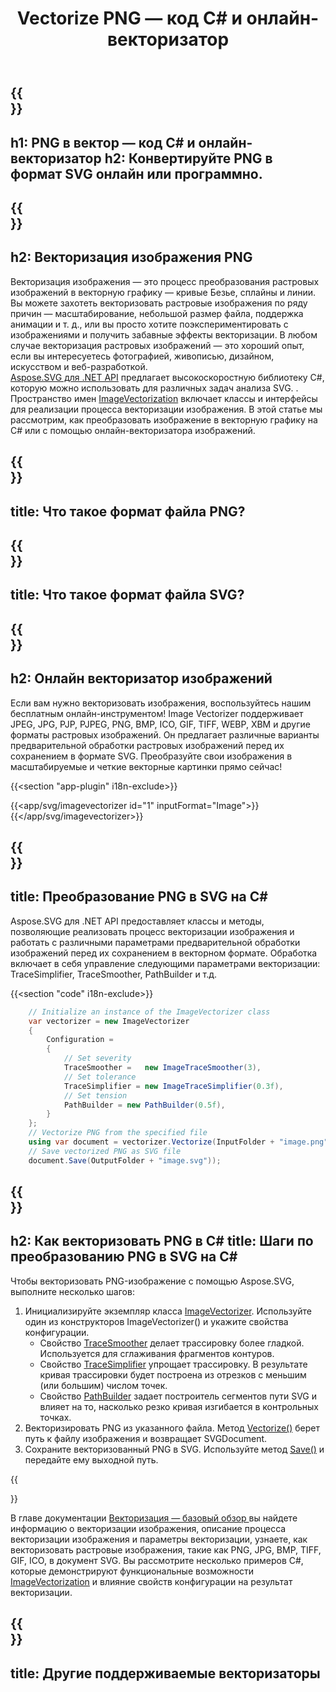 ﻿---
translation: true
template: /templates/_template-vectorization-child.md
title: Vectorize PNG — код C# и онлайн-векторизатор
description: Преобразование PNG в SVG на C#. Векторизуйте PNG и получите все преимущества векторной графики. Попробуйте онлайн векторизатор изображений бесплатно!
url: /net/vectorization/png-to-svg/
family: svg
platformtag: net
feature: vectorization
informat: PNG
outformat: SVG
---

{{<section banner>}}
---
h1: PNG в вектор — код C# и онлайн-векторизатор
h2: Конвертируйте PNG в формат SVG онлайн или программно.
---

{{<section overview>}}
---
h2: Векторизация изображения PNG
---

Векторизация изображения — это процесс преобразования растровых изображений в векторную графику — кривые Безье, сплайны и линии. Вы можете захотеть векторизовать растровые изображения по ряду причин — масштабирование, небольшой размер файла, поддержка анимации и т. д., или вы просто хотите поэкспериментировать с изображениями и получить забавные эффекты векторизации. В любом случае векторизация растровых изображений — это хороший опыт, если вы интересуетесь фотографией, живописью, дизайном, искусством и веб-разработкой.<br>
[Aspose.SVG для .NET API](https://products.aspose.com/svg/{{lang.url-fragment}}net/) предлагает высокоскоростную библиотеку C#, которую можно использовать для различных задач анализа SVG. . Пространство имен [ImageVectorization](https://reference.aspose.com/svg/net/aspose.svg.imagevectorization/) включает классы и интерфейсы для реализации процесса векторизации изображения. В этой статье мы рассмотрим, как преобразовать изображение в векторную графику на C# или с помощью онлайн-векторизатора изображений.

{{<section input-file>}}
---
title: Что такое формат файла PNG?
---

{{<section output-file>}}
---
title: Что такое формат файла SVG?
---

{{<section plagin-text>}}
---
h2: Онлайн векторизатор изображений
---

Если вам нужно векторизовать изображения, воспользуйтесь нашим бесплатным онлайн-инструментом! Image Vectorizer поддерживает JPEG, JPG, PJP, PJPEG, PNG, BMP, ICO, GIF, TIFF, WEBP, XBM и другие форматы растровых изображений. Он предлагает различные варианты предварительной обработки растровых изображений перед их сохранением в формате SVG. Преобразуйте свои изображения в масштабируемые и четкие векторные картинки прямо сейчас!

{{<section "app-plugin" i18n-exclude>}}

{{<app/svg/imagevectorizer id="1" inputFormat="Image">}}{{</app/svg/imagevectorizer>}} 

{{<section code-text>}}
---
title: Преобразование PNG в SVG на C#
---

Aspose.SVG для .NET API предоставляет классы и методы, позволяющие реализовать процесс векторизации изображения и работать с различными параметрами предварительной обработки изображений перед их сохранением в векторном формате. Обработка включает в себя управление следующими параметрами векторизации: TraceSimplifier, TraceSmoother, PathBuilder и т.д.

{{<section "code" i18n-exclude>}}

```cs       
	// Initialize an instance of the ImageVectorizer class
    var vectorizer = new ImageVectorizer
    {
        Configuration = 
		{
			// Set severity
			TraceSmoother =   new ImageTraceSmoother(3),
			// Set tolerance
			TraceSimplifier = new ImageTraceSimplifier(0.3f),
			// Set tension
        	PathBuilder = new PathBuilder(0.5f),
		}
    };
    // Vectorize PNG from the specified file
	using var document = vectorizer.Vectorize(InputFolder + "image.png");
    // Save vectorized PNG as SVG file 
	document.Save(OutputFolder + "image.svg"));
```

{{<section steps>}}
---
h2: Как векторизовать PNG в C#
title: Шаги по преобразованию PNG в SVG на C#
---

Чтобы векторизовать PNG-изображение с помощью Aspose.SVG, выполните несколько шагов:
1. Инициализируйте экземпляр класса [ImageVectorizer](https://reference.aspose.com/svg/net/aspose.svg.imagevectorization/imagevectorizer/). Используйте один из конструкторов ImageVectorizer() и укажите свойства конфигурации.
    - Свойство [TraceSmoother](https://reference.aspose.com/svg/net/aspose.svg.imagevectorization/imagevectorizerconfiguration/tracesmoother/) делает трассировку более гладкой. Используется для сглаживания фрагментов контуров.
    - Свойство [TraceSimplifier](https://reference.aspose.com/svg/net/aspose.svg.imagevectorization/imagevectorizerconfiguration/tracesimplifier/) упрощает трассировку. В результате кривая трассировки будет построена из отрезков с меньшим (или большим) числом точек.
    - Свойство [PathBuilder](https://reference.aspose.com/svg/net/aspose.svg.imagevectorization/imagevectorizerconfiguration/pathbuilder/) задает построитель сегментов пути SVG и влияет на то, насколько резко кривая изгибается в контрольных точках.
1. Векторизировать PNG из указанного файла. Метод [Vectorize()](https://reference.aspose.com/svg/net/aspose.svg.imagevectorization/imagevectorizer/vectorize/) берет путь к файлу изображения и возвращает SVGDocument.
1. Сохраните векторизованный PNG в SVG. Используйте метод [Save()](https://reference.aspose.com/svg/net/aspose.svg/svgdocument/save/#save_6) и передайте ему выходной путь.



{{<section documentation>}}

В главе документации <a href="https://docs.aspose.com/svg/net/how-to-work-with-aspose-svg-api/vectorization/" target="_blank">Векторизация — базовый обзор </a> вы найдете информацию о векторизации изображения, описание процесса векторизации изображения и параметры векторизации, узнаете, как векторизовать растровые изображения, такие как PNG, JPG, BMP, TIFF, GIF, ICO, в документ SVG. Вы рассмотрите несколько примеров C#, которые демонстрируют функциональные возможности [ImageVectorization](https://reference.aspose.com/svg/net/aspose.svg.imagevectorization/) и влияние свойств конфигурации на результат векторизации.

{{<section other-vectorizers>}}
---
title: Другие поддерживаемые векторизаторы
---